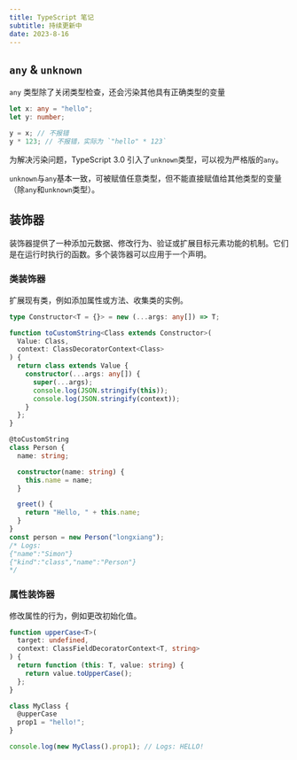 ```yaml
---
title: TypeScript 笔记
subtitle: 持续更新中
date: 2023-8-16
---
```


<PageTitle />

## `any` & `unknown`

`any` 类型除了关闭类型检查，还会污染其他具有正确类型的变量

```ts
let x: any = "hello";
let y: number;

y = x; // 不报错
y * 123; // 不报错，实际为 `"hello" * 123`
```

为解决污染问题，TypeScript 3.0 引入了`unknown`类型，可以视为严格版的`any`。

`unknown`与`any`基本一致，可被赋值任意类型，但不能直接赋值给其他类型的变量（除`any`和`unknown`类型）。

## 装饰器

装饰器提供了一种添加元数据、修改行为、验证或扩展目标元素功能的机制。它们是在运行时执行的函数。多个装饰器可以应用于一个声明。

### 类装饰器

扩展现有类，例如添加属性或方法、收集类的实例。

```ts
type Constructor<T = {}> = new (...args: any[]) => T;

function toCustomString<Class extends Constructor>(
  Value: Class,
  context: ClassDecoratorContext<Class>
) {
  return class extends Value {
    constructor(...args: any[]) {
      super(...args);
      console.log(JSON.stringify(this));
      console.log(JSON.stringify(context));
    }
  };
}

@toCustomString
class Person {
  name: string;

  constructor(name: string) {
    this.name = name;
  }

  greet() {
    return "Hello, " + this.name;
  }
}
const person = new Person("longxiang");
/* Logs:
{"name":"Simon"}
{"kind":"class","name":"Person"}
*/
```

### 属性装饰器

修改属性的行为，例如更改初始化值。

```ts
function upperCase<T>(
  target: undefined,
  context: ClassFieldDecoratorContext<T, string>
) {
  return function (this: T, value: string) {
    return value.toUpperCase();
  };
}

class MyClass {
  @upperCase
  prop1 = "hello!";
}

console.log(new MyClass().prop1); // Logs: HELLO!
```
